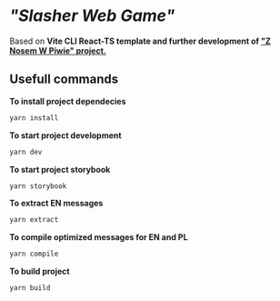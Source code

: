 # _"Slasher Web Game"_

Based on **Vite CLI React-TS template and further development of ["Z Nosem W Piwie" project.](https://github.com/BSniatkowski/z-nosem-w-piwie-react)**

## Usefull commands

**To install project dependecies**

```sh
yarn install
```

**To start project development**

```sh
yarn dev
```

**To start project storybook**

```sh
yarn storybook
```

**To extract EN messages**

```sh
yarn extract
```

**To compile optimized messages for EN and PL**

```sh
yarn compile
```

**To build project**

```sh
yarn build
```
